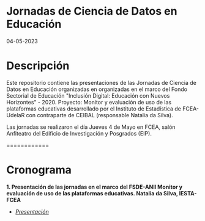 Jornadas de Ciencia de Datos en Educación
======================
04-05-2023


Descripción
============

Este repositorio contiene las presentaciones de las Jornadas de Ciencia de Datos en Educación organizadas en organizadas en el marco del Fondo Sectorial de Educación "Inclusión Digital: Educación con Nuevos Horizontes" - 2020. Proyecto: Monitor y evaluación de uso de las plataformas educativas desarrollado por el Instituto de Estadística de FCEA-UdelaR con contraparte de CEIBAL (responsable Natalia da Silva).

Las jornadas se realizaron el día Jueves 4 de Mayo en FCEA, salón Anfiteatro del Edificio de Investigación y Posgrados (EIP).

============

Cronograma
============
  

**1. Presentación de las jornadas en el marco del FSDE-ANII Monitor y evaluación de uso de las plataformas educativas. Natalia da Silva, IESTA-FCEA**

+ [*Presentación*](https://github.com/natydasilva/Jornadas_CDEduc23/tree/master/Presentaciones/Persentacion_jornadas.pdf)
